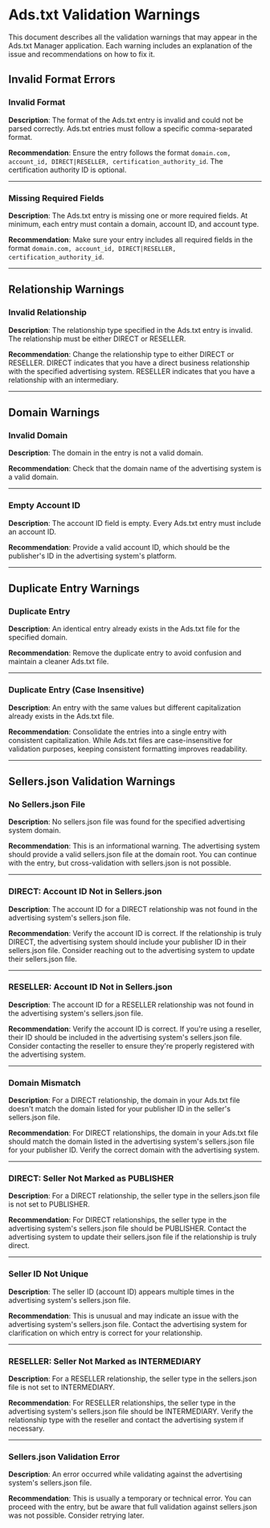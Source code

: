 # Ads.txt Validation Warnings

This document describes all the validation warnings that may appear in the Ads.txt Manager application. Each warning includes an explanation of the issue and recommendations on how to fix it.

## Invalid Format Errors

<a id="invalid-format"></a>

### Invalid Format

**Description**: The format of the Ads.txt entry is invalid and could not be parsed correctly. Ads.txt entries must follow a specific comma-separated format.

**Recommendation**: Ensure the entry follows the format `domain.com, account_id, DIRECT|RESELLER, certification_authority_id`. The certification authority ID is optional.

---

<a id="missing-fields"></a>

### Missing Required Fields

**Description**: The Ads.txt entry is missing one or more required fields. At minimum, each entry must contain a domain, account ID, and account type.

**Recommendation**: Make sure your entry includes all required fields in the format `domain.com, account_id, DIRECT|RESELLER, certification_authority_id`.

---

## Relationship Warnings

<a id="invalid-relationship"></a>

### Invalid Relationship

**Description**: The relationship type specified in the Ads.txt entry is invalid. The relationship must be either DIRECT or RESELLER.

**Recommendation**: Change the relationship type to either DIRECT or RESELLER. DIRECT indicates that you have a direct business relationship with the specified advertising system. RESELLER indicates that you have a relationship with an intermediary.

---

## Domain Warnings

<a id="invalid-domain"></a>

### Invalid Domain

**Description**: The domain in the entry is not a valid domain.

**Recommendation**: Check that the domain name of the advertising system is a valid domain.

---

<a id="empty-account-id"></a>

### Empty Account ID

**Description**: The account ID field is empty. Every Ads.txt entry must include an account ID.

**Recommendation**: Provide a valid account ID, which should be the publisher's ID in the advertising system's platform.

---

## Duplicate Entry Warnings

<a id="duplicate-entry"></a>

### Duplicate Entry

**Description**: An identical entry already exists in the Ads.txt file for the specified domain.

**Recommendation**: Remove the duplicate entry to avoid confusion and maintain a cleaner Ads.txt file.

---

<a id="duplicate-entry-case-insensitive"></a>

### Duplicate Entry (Case Insensitive)

**Description**: An entry with the same values but different capitalization already exists in the Ads.txt file.

**Recommendation**: Consolidate the entries into a single entry with consistent capitalization. While Ads.txt files are case-insensitive for validation purposes, keeping consistent formatting improves readability.

---

## Sellers.json Validation Warnings

<a id="no-sellers-json"></a>

### No Sellers.json File

**Description**: No sellers.json file was found for the specified advertising system domain.

**Recommendation**: This is an informational warning. The advertising system should provide a valid sellers.json file at the domain root. You can continue with the entry, but cross-validation with sellers.json is not possible.

---

<a id="direct-account-id-not-in-sellers-json"></a>

### DIRECT: Account ID Not in Sellers.json

**Description**: The account ID for a DIRECT relationship was not found in the advertising system's sellers.json file.

**Recommendation**: Verify the account ID is correct. If the relationship is truly DIRECT, the advertising system should include your publisher ID in their sellers.json file. Consider reaching out to the advertising system to update their sellers.json file.

---

<a id="reseller-account-id-not-in-sellers-json"></a>

### RESELLER: Account ID Not in Sellers.json

**Description**: The account ID for a RESELLER relationship was not found in the advertising system's sellers.json file.

**Recommendation**: Verify the account ID is correct. If you're using a reseller, their ID should be included in the advertising system's sellers.json file. Consider contacting the reseller to ensure they're properly registered with the advertising system.

---

<a id="domain-mismatch"></a>

### Domain Mismatch

**Description**: For a DIRECT relationship, the domain in your Ads.txt file doesn't match the domain listed for your publisher ID in the seller's sellers.json file.

**Recommendation**: For DIRECT relationships, the domain in your Ads.txt file should match the domain listed in the advertising system's sellers.json file for your publisher ID. Verify the correct domain with the advertising system.

---

<a id="direct-not-publisher"></a>

### DIRECT: Seller Not Marked as PUBLISHER

**Description**: For a DIRECT relationship, the seller type in the sellers.json file is not set to PUBLISHER.

**Recommendation**: For DIRECT relationships, the seller type in the advertising system's sellers.json file should be PUBLISHER. Contact the advertising system to update their sellers.json file if the relationship is truly direct.

---

<a id="seller-id-not-unique"></a>

### Seller ID Not Unique

**Description**: The seller ID (account ID) appears multiple times in the advertising system's sellers.json file.

**Recommendation**: This is unusual and may indicate an issue with the advertising system's sellers.json file. Contact the advertising system for clarification on which entry is correct for your relationship.

---

<a id="reseller-not-intermediary"></a>

### RESELLER: Seller Not Marked as INTERMEDIARY

**Description**: For a RESELLER relationship, the seller type in the sellers.json file is not set to INTERMEDIARY.

**Recommendation**: For RESELLER relationships, the seller type in the advertising system's sellers.json file should be INTERMEDIARY. Verify the relationship type with the reseller and contact the advertising system if necessary.

---

<a id="sellers-json-validation-error"></a>

### Sellers.json Validation Error

**Description**: An error occurred while validating against the advertising system's sellers.json file.

**Recommendation**: This is usually a temporary or technical error. You can proceed with the entry, but be aware that full validation against sellers.json was not possible. Consider retrying later.
